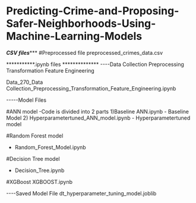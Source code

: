 # Predicting-Crime-and-Proposing-Safer-Neighborhoods-Using-Machine-Learning-Models

***********CSV files**************
#Preprocessed file
preprocessed_crimes_data.csv



***********.ipynb files **************
----Data Collection Preprocessing Transformation Feature Engineering

Data_270_Data Collection_Preprocessing_Transformation_Feature_Engineering.ipynb



-----Model Files

#ANN model
-Code is divided into 2 parts
1)Baseline ANN.ipynb - Baseline Model
2) Hyperparametertuned_ANN_model.ipynb - Hyperparametertuned model


#Random Forest model
- Random_Forest_Model.ipynb


#Decision Tree model
- Decision_Tree.ipynb


#XGBoost
XGBOOST.ipynb



----Saved Model File
dt_hyperparameter_tuning_model.joblib
